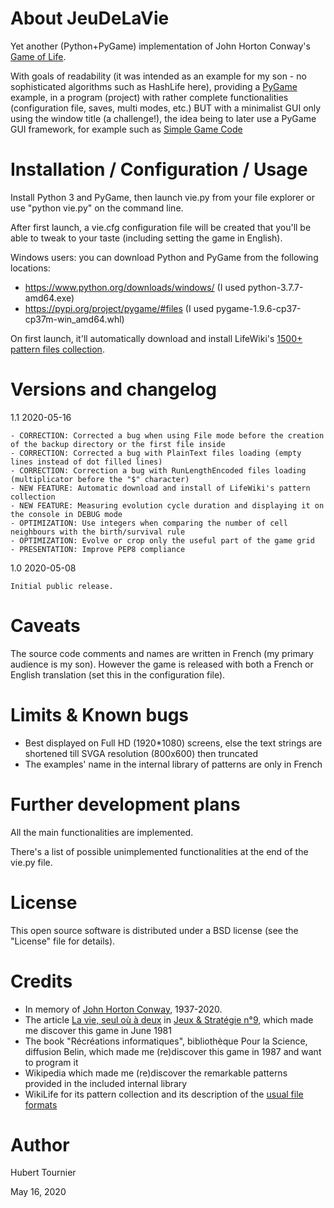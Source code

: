 # About JeuDeLaVie

Yet another (Python+PyGame) implementation of John Horton Conway's [Game of Life](https://fr.wikipedia.org/wiki/Jeu_de_la_vie).

With goals of readability (it was intended as an example for my son - no sophisticated algorithms such as HashLife here), providing a [PyGame](https://www.pygame.org/) example, in a program (project) with rather complete functionalities (configuration file, saves, multi modes, etc.) BUT with a minimalist GUI only using the window title (a challenge!), the idea being to later use a PyGame GUI framework, for example such as [Simple Game Code](https://program.sambull.org/sgc/)

# Installation / Configuration / Usage

Install Python 3 and PyGame, then launch vie.py from your file explorer or use "python vie.py" on the command line.

After first launch, a vie.cfg configuration file will be created that you'll be able to tweak to your taste (including setting the game in English).

Windows users: you can download Python and PyGame from the following locations:
- https://www.python.org/downloads/windows/ (I used python-3.7.7-amd64.exe)
- https://pypi.org/project/pygame/#files (I used pygame-1.9.6-cp37-cp37m-win_amd64.whl)

On first launch, it'll automatically download and install LifeWiki's [1500+ pattern files collection](http://www.conwaylife.com/patterns/all.zip).


# Versions and changelog

1.1 2020-05-16

    - CORRECTION: Corrected a bug when using File mode before the creation of the backup directory or the first file inside
    - CORRECTION: Corrected a bug with PlainText files loading (empty lines instead of dot filled lines)
    - CORRECTION: Correction a bug with RunLengthEncoded files loading (multiplicator before the "$" character)
    - NEW FEATURE: Automatic download and install of LifeWiki's pattern collection
    - NEW FEATURE: Measuring evolution cycle duration and displaying it on the console in DEBUG mode
    - OPTIMIZATION: Use integers when comparing the number of cell neighbours with the birth/survival rule
    - OPTIMIZATION: Evolve or crop only the useful part of the game grid
    - PRESENTATION: Improve PEP8 compliance

1.0 2020-05-08

    Initial public release.

# Caveats

The source code comments and names are written in French (my primary audience is my son).
However the game is released with both a French or English translation (set this in the configuration file).

# Limits & Known bugs

 - Best displayed on Full HD (1920*1080) screens, else the text strings are shortened till SVGA resolution (800x600) then truncated
 - The examples' name in the internal library of patterns are only in French

# Further development plans

All the main functionalities are implemented.

There's a list of possible unimplemented functionalities at the end of the vie.py file.

# License

This open source software is distributed under a BSD license (see the "License" file for details).

# Credits

 - In memory of [John Horton Conway](https://en.wikipedia.org/wiki/John_Horton_Conway), 1937-2020.
 - The article [La vie, seul où à deux](http://download.abandonware.org/magazines/Jeux%20et%20Strategie/jeuxetstrategie_numero009/Jeux_et_Strategie%20009%20-%20p018%20%281981-06-07%29.jpg) in [Jeux & Stratégie n°9](https://www.abandonware-magazines.org/affiche_mag.php?mag=185&num=4151&album=oui), which made me discover this game in June 1981 
 - The book "Récréations informatiques", bibliothèque Pour la Science, diffusion Belin, which made me (re)discover this game in 1987 and want to program it
 - Wikipedia which made me (re)discover the remarkable patterns provided in the included internal library
 - WikiLife for its pattern collection and its description of the [usual file formats](https://conwaylife.com/wiki/Category:File_formats)

# Author

Hubert Tournier

May 16, 2020
